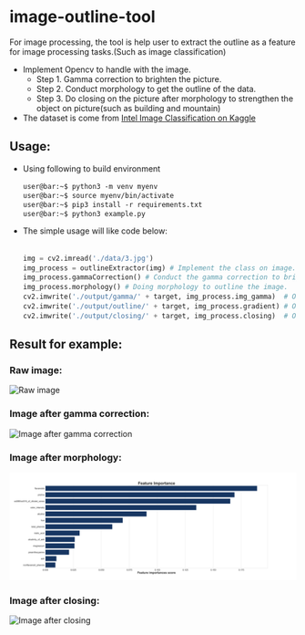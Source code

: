 # image-outline-tool
For image processing, the tool is help user to extract the outline as a feature for image processing tasks.(Such as image classification)
* Implement Opencv to handle with the image.
  * Step 1. Gamma correction to brighten the picture.
  * Step 2. Conduct morphology to get the outline of the data.
  * Step 3. Do closing on the picture after morphology to strengthen the object on picture(such as building and mountain) 
* The dataset is come from [Intel Image Classification on Kaggle](https://www.kaggle.com/datasets/puneet6060/intel-image-classification) 

## Usage:
* Using following to build environment
  ```console
  user@bar:~$ python3 -m venv myenv
  user@bar:~$ source myenv/bin/activate
  user@bar:~$ pip3 install -r requirements.txt
  user@bar:~$ python3 example.py
  ```
* The simple usage will like code below:
  ```python
  
  img = cv2.imread('./data/3.jpg')
  img_process = outlineExtractor(img) # Implement the class on image.
  img_process.gammaCorrection() # Conduct the gamma correction to brighten the picture.
  img_process.morphology() # Doing morphology to outline the image.
  cv2.imwrite('./output/gamma/' + target, img_process.img_gamma)  # Output the img after gamma
  cv2.imwrite('./output/outline/' + target, img_process.gradient) # Output the outline
  cv2.imwrite('./output/closing/' + target, img_process.closing)  # Output the img after closing
  
  ```
## Result for example:
### Raw image: 
![Raw image](https://github.com/yellowbuffalo/image-outline-tool/blob/main/data/3.jpg?raw=true)
### Image after gamma correction: 
![Image after gamma correction](https://github.com/yellowbuffalo/image-outline-tool/blob/main/output/gamma/3.jpg?raw=true)
### Image after morphology: 
![Image after morphology](https://github.com/yellowbuffalo/ml-feature-selection-toolkit/blob/main/plot/result.png?raw=true)
### Image after closing:
![Image after closing](https://github.com/yellowbuffalo/image-outline-tool/blob/main/output/closing/3.jpg?raw=true)

